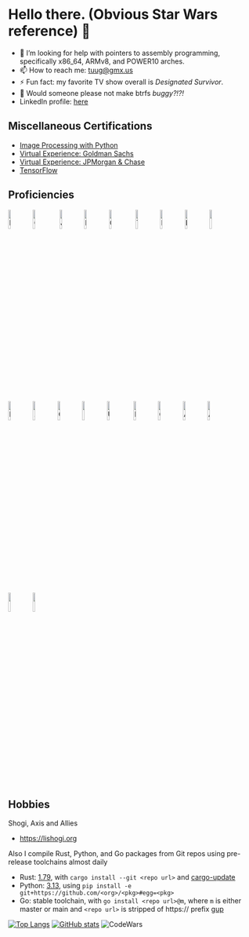 # Hello there. (Obvious Star Wars reference) 👋

- 🤔 I’m looking for help with pointers to assembly programming, specifically x86_64, ARMv8, and POWER10 arches.
- 📫 How to reach me: tuug@gmx.us
- ⚡ Fun fact: my favorite TV show overall is _Designated Survivor_.
- :grimacing: Would someone please not make btrfs *buggy?!?!*
- LinkedIn profile: [here](https://www.linkedin.com/in/charlie-lin-8a2a30196)


## Miscellaneous Certifications

* [Image Processing with Python](https://www.datacamp.com/statement-of-accomplishment/track/0903c21f7f062f4de6ac39c080734596366bcadc)
* [Virtual Experience: Goldman Sachs](https://insidesherpa.s3.amazonaws.com/completion-certificates/Goldman%20Sachs/NPdeQ43o8P9HJmJzg_Goldman%20Sachs_vre2XwfPK4iuAFTxZ_completion_certificate.pdf)
* [Virtual Experience: JPMorgan & Chase](https://insidesherpa.s3.amazonaws.com/completion-certificates/JP%20Morgan/R5iK7HMxJGBgaSbvk_J.P.%20Morgan%20Chase_vre2XwfPK4iuAFTxZ_completion_certificate.pdf)
* [TensorFlow](https://www.linkedin.com/feed/update/urn:li:activity:6846920524858298368/)

## Proficiencies
<img src="https://cdn.jsdelivr.net/gh/devicons/devicon/icons/python/python-original.svg" alt="Python" width=10% height=10%/><img src="https://cdn.jsdelivr.net/gh/devicons/devicon/icons/cplusplus/cplusplus-original.svg" alt="C++" width=10% height=10%/>
 <img src="https://cdn.jsdelivr.net/gh/devicons/devicon/icons/java/java-original.svg" alt="Java" width=10% height=10%/><img src="https://cdn.jsdelivr.net/gh/devicons/devicon/icons/pandas/pandas-original.svg" alt="Pandas" width=10% height=10%/><img src="https://cdn.jsdelivr.net/gh/devicons/devicon/icons/c/c-original.svg" alt="C" width=10% height=10%/>
 <img src="https://cdn.jsdelivr.net/gh/devicons/devicon/icons/typescript/typescript-original.svg" alt="Typescript" width=10% height=10%/><img src="https://cdn.jsdelivr.net/gh/devicons/devicon@latest/icons/flask/flask-original-wordmark.svg" alt="Flask" width=10% height=10%/><img src="https://cdn.jsdelivr.net/gh/devicons/devicon/icons/docker/docker-original.svg" alt="Docker" width=10% height=10%/><img src="https://cdn.jsdelivr.net/gh/devicons/devicon@latest/icons/githubactions/githubactions-original.svg" height=10% width=10%/><img src="https://cdn.jsdelivr.net/gh/devicons/devicon/icons/numpy/numpy-original.svg" alt="Numpy" width=10% height=10%/><img src="https://cdn.jsdelivr.net/gh/devicons/devicon/icons/dotnetcore/dotnetcore-original.svg"  alt=".NET" width=10% height=10%/><img src="https://cdn.jsdelivr.net/gh/devicons/devicon/icons/csharp/csharp-original.svg" alt="C#" width=10% height=10%/><img src="https://cdn.jsdelivr.net/gh/devicons/devicon@latest/icons/npm/npm-original-wordmark.svg" width=10% height=10% /><img src="https://cdn.jsdelivr.net/gh/devicons/devicon/icons/unity/unity-original.svg" width=10% height=10% alt="Unity"/>
 <img src="https://cdn.jsdelivr.net/gh/devicons/devicon/icons/kotlin/kotlin-original.svg" alt="Kotlin" width=10% height=10%/><img src="https://cdn.jsdelivr.net/gh/devicons/devicon/icons/go/go-original-wordmark.svg" alt="Go" width=10% height=10%/><img src="https://cdn.jsdelivr.net/gh/devicons/devicon@latest/icons/ansible/ansible-original.svg" alt="Ansible" width=10% height=10%/><img src="https://cdn.jsdelivr.net/gh/devicons/devicon@latest/icons/rust/rust-original.svg"  alt="Ansible" width=10% height=10%  /><img src="https://cdn.jsdelivr.net/gh/devicons/devicon@latest/icons/tensorflow/tensorflow-original.svg" width=10% height=10% /><img src="https://cdn.jsdelivr.net/gh/devicons/devicon@latest/icons/scikitlearn/scikitlearn-original.svg" width=10% height=10%/>

## Hobbies
Shogi, Axis and Allies
* https://lishogi.org

Also I compile Rust, Python, and Go packages from Git repos using pre-release toolchains almost daily
* Rust: [1.79](https://releases.rs/docs/1.79.0/), with `cargo install --git <repo url>` and [cargo-update](https://github.com/nabijaczleweli/cargo-update)
* Python: [3.13](https://docs.python.org/3.13/whatsnew/3.13.html), using `pip install -e git+https://github.com/<org>/<pkg>#egg=<pkg>`
* Go: stable toolchain, with `go install <repo url>@m`, where `m` is either master or main and `<repo url>` is stripped of https:// prefix [gup](https://github.com/nao1215/gup)


[![Top Langs](https://github-readme-stats.vercel.app/api/top-langs/?username=clin1234&layout=compact)](https://github.com/anuraghazra/github-readme-stats)
[![GitHub stats](https://github-readme-stats.vercel.app/api?username=clin1234&count_private=true&show_icons=true)](https://github.com/anuraghazra/github-readme-stats)
![CodeWars](https://www.codewars.com/users/clin1234/badges/large)
